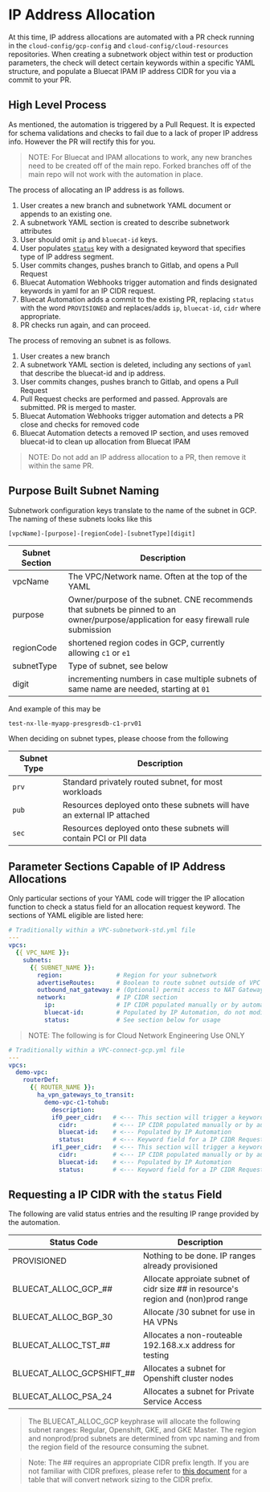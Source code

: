 # IP Address Allocation

At this time, IP address allocations are automated with a PR check running in the `cloud-config/gcp-config` and `cloud-config/cloud-resources` repositories.  When creating a subnetwork object within test or production parameters, the check will detect certain keywords within a specific YAML structure, and populate a Bluecat IPAM IP address CIDR for you via a commit to your PR.

## High Level Process

As mentioned, the automation is triggered by a Pull Request.  It is expected for schema validations and checks to fail due to a lack of proper IP address info.  However the PR will rectify this for you.

> NOTE: For Bluecat and IPAM allocations to work, any new branches need to be created off of the main repo.  Forked branches off of the main repo will not work with the automation in place.

The process of allocating an IP address is as follows.
1. User creates a new branch and subnetwork YAML document or appends to an existing one.
2. A subnetwork YAML section is created to describe subnetwork attributes
3. User should omit `ip` and `bluecat-id` keys.
4. User populates [`status`](#requesting-a-ip-cidr-with-the-status-field) key with a designated keyword that specifies type of IP address segment.
5. User commits changes, pushes branch to Gitlab, and opens a Pull Request
6. Bluecat Automation Webhooks trigger automation and finds designated keywords in yaml for an IP CIDR request.
7. Bluecat Automation adds a commit to the existing PR, replacing `status` with the word `PROVISIONED` and replaces/adds `ip`, `bluecat-id`, `cidr` where appropriate.
8. PR checks run again, and can proceed.

The process of removing an subnet is as follows.
1. User creates a new branch
2. A subnetwork YAML section is deleted, including any sections of `yaml` that describe the bluecat-id and ip address.
3. User commits changes, pushes branch to Gitlab, and opens a Pull Request
4. Pull Request checks are performed and passed.  Approvals are submitted.  PR is merged to master.
5. Bluecat Automation Webhooks trigger automation and detects a PR close and checks for removed code
6. Bluecat Automation detects a removed IP section, and uses removed bluecat-id to clean up allocation from Bluecat IPAM

> NOTE: Do not add an IP address allocation to a PR, then remove it within the same PR.

## Purpose Built Subnet Naming

Subnetwork configuration keys translate to the name of the subnet in GCP.  The naming of these subnets looks like this

`[vpcName]-[purpose]-[regionCode]-[subnetType][digit]`

| Subnet Section| Description|
|---|----|
| vpcName | The VPC/Network name.  Often at the top of the YAML|
| purpose | Owner/purpose of the subnet.  CNE recommends that subnets be pinned to an owner/purpose/application for easy firewall rule submission |
| regionCode | shortened region codes in GCP, currently allowing `c1` or `e1`|
| subnetType | Type of subnet, see below |
| digit | incrementing numbers in case multiple subnets of same name are needed, starting at `01`|
And example of this may be

`test-nx-lle-myapp-presgresdb-c1-prv01`

When deciding on subnet types, please choose from the following

| Subnet Type | Description|
|---|----|
| `prv` | Standard privately routed subnet, for most workloads |
| `pub` | Resources deployed onto these subnets will have an external IP attached |
| `sec` | Resources deployed onto these subnets will contain PCI or PII data |

## Parameter Sections Capable of IP Address Allocations

Only particular sections of your YAML code will trigger the IP allocation function to check a status field for an allocation request keyword.  The sections of YAML eligible are listed here:

```yaml
# Traditionally within a VPC-subnetwork-std.yml file
---
vpcs:
  {{ VPC_NAME }}:
    subnets:
      {{ SUBNET_NAME }}:
        region:               # Region for your subnetwork
        advertiseRoutes:      # Boolean to route subnet outside of VPC
        outbound_nat_gateway: # (Optional) permit access to NAT Gateway
        network:              # IP CIDR section
          ip:                 # IP CIDR populated manually or by automation
          bluecat-id:         # Populated by IP Automation, do not modify
          status:             # See section below for usage
```

> NOTE: The following is for Cloud Network Engineering Use ONLY

```yaml
# Traditionally within a VPC-connect-gcp.yml file
---
vpcs:
  demo-vpc:
    routerDef:
      {{ ROUTER_NAME }}:
        ha_vpn_gateways_to_transit:
          demo-vpc-c1-tohub:
            description:
            if0_peer_cidr:   # <--- This section will trigger a keyword search
              cidr:          # <--- IP CIDR populated manually or by automation
              bluecat-id:    # <--- Populated by IP Automation
              status:        # <--- Keyword field for a IP CIDR Request
            if1_peer_cidr:   # <--- This section will trigger a keyword search
              cidr:          # <--- IP CIDR populated manually or by automation
              bluecat-id:    # <--- Populated by IP Automation
              status:        # <--- Keyword field for a IP CIDR Request
```

## Requesting a IP CIDR with the `status` Field

The following are valid status entries and the resulting IP range provided by the automation.

| Status Code               | Description                                      |
|---------------------------|--------------------------------------------------|
| PROVISIONED               | Nothing to be done. IP ranges already provisioned|
| BLUECAT_ALLOC_GCP_##      | Allocate approiate subnet of cidr size ## in resource's region and (non)prod range|
| BLUECAT_ALLOC_BGP_30      | Allocate /30 subnet for use in HA VPNs           |
| BLUECAT_ALLOC_TST_##      | Allocates a non-routeable 192.168.x.x address for testing |
| BLUECAT_ALLOC_GCPSHIFT_## | Allocates a subnet for Openshift cluster nodes   |
| BLUECAT_ALLOC_PSA_24      | Allocates a subnet for Private Service Access    |

> The BLUECAT_ALLOC_GCP keyphrase will allocate the following subnet ranges: Regular, Openshift, GKE, and GKE Master.  The region and nonprod/prod subnets are determined from vpc naming and from the region field of the resource consuming the subnet.

> Note: The ## requires an appropriate CIDR prefix length.  If you are not familiar with CIDR prefixes, please refer to [this document](https://gitlab.com/doms/infra/platform_enablement/cloud-config/gcp-config/-/blob/main/docs/Network/CIDR_Prefix_Table.md) for a table that will convert network sizing to the CIDR prefix.
